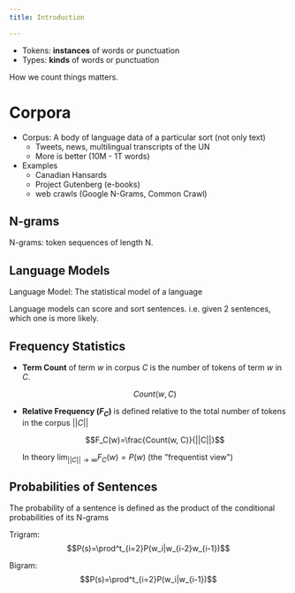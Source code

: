 ```yaml
---
title: Introduction

---
```




- Tokens: **instances** of words or punctuation
- Types: **kinds** of words or punctuation

How we count things matters.

# Corpora

- Corpus: A body of language data of a particular sort (not only text)
  - Tweets, news, multilingual transcripts of the UN
  - More is better (10M - 1T words)
- Examples
  - Canadian Hansards
  - Project Gutenberg (e-books)
  - web crawls (Google N-Grams, Common Crawl)



## N-grams

N-grams: token sequences of length N.



## Language Models

Language Model: The statistical model of a language

Language models can score and sort sentences. i.e. given 2 sentences, which one is more likely.

## Frequency Statistics

- **Term Count** of term $w$  in corpus $C$ is the number of tokens of term $w$ in $C$. 

  $$Count(w, C)$$

- **Relative Frequency ($F_C$)** is defined relative to the total number of tokens in the corpus $||C||$

  $$F_C(w)=\frac{Count(w, C)}{||C||}$$

  In theory $\lim_{||C||\rightarrow\infty}F_C(w)=P(w)$ (the "frequentist view")

## Probabilities of Sentences

The probability of a sentence is defined as the product of the conditional probabilities of its N-grams

Trigram: $$P(s)=\prod^t_{i=2}P(w_i|w_{i-2}w_{i-1})$$

Bigram: $$P(s)=\prod^t_{i=2}P(w_i|w_{i-1})$$









































